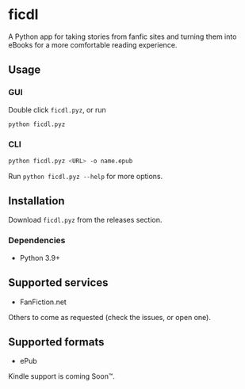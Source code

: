 # ficdl

A Python app for taking stories from fanfic sites and turning them into eBooks for a more comfortable reading experience.

## Usage

### GUI

Double click `ficdl.pyz`, or run

```bash
python ficdl.pyz
```

### CLI

```bash
python ficdl.pyz <URL> -o name.epub
```

Run `python ficdl.pyz --help` for more options.

## Installation

Download `ficdl.pyz` from the releases section.

### Dependencies

* Python 3.9+

## Supported services

* FanFiction.net

Others to come as requested (check the issues, or open one).

## Supported formats

* ePub

Kindle support is coming Soon:tm:.
